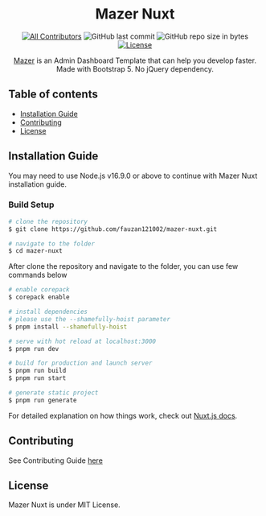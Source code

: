 <div align="center">

# Mazer Nuxt

</div>

<div align="center">

[![All Contributors](https://img.shields.io/github/contributors/bl0cknumber/mazer-nuxt)](https://github.com/zuramai/mazer/graphs/contributors)
![GitHub last commit](https://img.shields.io/github/last-commit/bl0cknumber/mazer-nuxt.svg)
![GitHub repo size in bytes](https://img.shields.io/github/repo-size/badges/shields.svg)
[![License](https://img.shields.io/github/license/bl0cknumber/mazer-nuxt.svg)](LICENSE)

</div>

<p align="center">
  <a href="https://github.com/zuramai/mazer">Mazer</a> is an Admin Dashboard Template that can help you develop faster. Made with Bootstrap 5. No jQuery dependency.
</p>

## Table of contents

- [Installation Guide](#installation-guide)
- [Contributing](#contributing)
- [License](#license)

## Installation Guide

You may need to use Node.js v16.9.0 or above to continue with Mazer Nuxt installation guide.

### Build Setup

```bash
# clone the repository
$ git clone https://github.com/fauzan121002/mazer-nuxt.git

# navigate to the folder
$ cd mazer-nuxt
```

After clone the repository and navigate to the folder, you can use few commands below

```bash
# enable corepack
$ corepack enable

# install dependencies
# please use the --shamefully-hoist parameter 
$ pnpm install --shamefully-hoist 

# serve with hot reload at localhost:3000
$ pnpm run dev

# build for production and launch server
$ pnpm run build
$ pnpm run start

# generate static project
$ pnpm run generate
```

For detailed explanation on how things work, check out [Nuxt.js docs](https://nuxtjs.org).

## Contributing

See Contributing Guide [here](./CONTRIBUTING.md)

## License

Mazer Nuxt is under MIT License.
